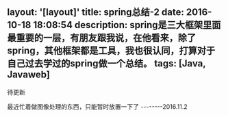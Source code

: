 
layout: '[layout]'
title: spring总结-2
date: 2016-10-18 18:08:54
description: spring是三大框架里面最重要的一层，有朋友跟我说，在他看来，除了spring，其他框架都是工具，我也很认同，打算对于自己过去学过的spring做一个总结。
tags: [Java, Javaweb]
---
待更新

最近忙着做图像处理的东西，只能暂时放置一下了
--------2016.11.2